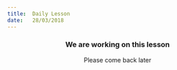 ```yaml
---
title:  Daily Lesson
date:   28/03/2018
---
```


### <center>We are working on this lesson</center>
<center>Please come back later</center>